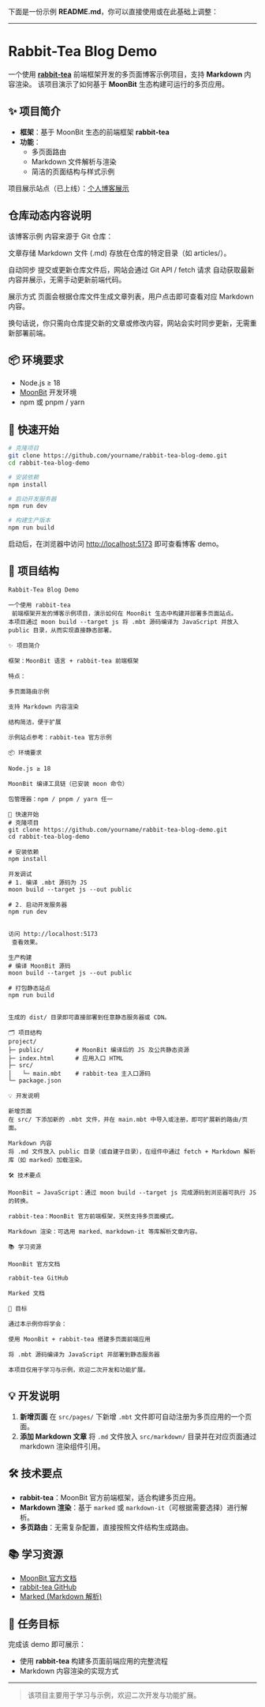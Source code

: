 下面是一份示例 **README.md**，你可以直接使用或在此基础上调整：

------

# Rabbit-Tea Blog Demo

一个使用 **[rabbit-tea](https://moonbitlang.github.io/)** 前端框架开发的多页面博客示例项目，支持 **Markdown** 内容渲染。
 该项目演示了如何基于 **MoonBit** 生态构建可运行的多页应用。

## ✨ 项目简介

- **框架**：基于 MoonBit 生态的前端框架 **rabbit-tea**
- **功能**：
  - 多页面路由
  - Markdown 文件解析与渲染
  - 简洁的页面结构与样式示例

项目展示站点（已上线）：[个人博客展示](http://buildbyte.top/html/index.html)
## 仓库动态内容说明

该博客示例 内容来源于 Git 仓库：

文章存储
Markdown 文件 (.md) 存放在仓库的特定目录（如 articles/）。

自动同步
提交或更新仓库文件后，网站会通过 Git API / fetch 请求 自动获取最新内容并展示，无需手动更新前端代码。

展示方式
页面会根据仓库文件生成文章列表，用户点击即可查看对应 Markdown 内容。

换句话说，你只需向仓库提交新的文章或修改内容，网站会实时同步更新，无需重新部署前端。

## 📦 环境要求

- Node.js ≥ 18
- [MoonBit](https://moonbitlang.github.io/) 开发环境
- npm 或 pnpm / yarn

## 🚀 快速开始

```bash
# 克隆项目
git clone https://github.com/yourname/rabbit-tea-blog-demo.git
cd rabbit-tea-blog-demo

# 安装依赖
npm install

# 启动开发服务器
npm run dev

# 构建生产版本
npm run build
```

启动后，在浏览器中访问 [http://localhost:5173](http://localhost:5173/) 即可查看博客 demo。

## 📝 项目结构

```
Rabbit-Tea Blog Demo

一个使用 rabbit-tea
 前端框架开发的博客示例项目，演示如何在 MoonBit 生态中构建并部署多页面站点。
本项目通过 moon build --target js 将 .mbt 源码编译为 JavaScript 并放入 public 目录，从而实现直接静态部署。

✨ 项目简介

框架：MoonBit 语言 + rabbit-tea 前端框架

特点：

多页面路由示例

支持 Markdown 内容渲染

结构简洁，便于扩展

示例站点参考：rabbit-tea 官方示例

📦 环境要求

Node.js ≥ 18

MoonBit 编译工具链（已安装 moon 命令）

包管理器：npm / pnpm / yarn 任一

🚀 快速开始
# 克隆项目
git clone https://github.com/yourname/rabbit-tea-blog-demo.git
cd rabbit-tea-blog-demo

# 安装依赖
npm install

开发调试
# 1. 编译 .mbt 源码为 JS
moon build --target js --out public

# 2. 启动开发服务器
npm run dev


访问 http://localhost:5173
 查看效果。

生产构建
# 编译 MoonBit 源码
moon build --target js --out public

# 打包静态站点
npm run build


生成的 dist/ 目录即可直接部署到任意静态服务器或 CDN。

🗂️ 项目结构
project/
├─ public/         # MoonBit 编译后的 JS 及公共静态资源
├─ index.html      # 应用入口 HTML
├─ src/
│   └─ main.mbt    # rabbit-tea 主入口源码
└─ package.json

💡 开发说明

新增页面
在 src/ 下添加新的 .mbt 文件，并在 main.mbt 中导入或注册，即可扩展新的路由/页面。

Markdown 内容
将 .md 文件放入 public 目录（或自建子目录），在组件中通过 fetch + Markdown 解析库（如 marked）加载渲染。

🛠 技术要点

MoonBit → JavaScript：通过 moon build --target js 完成源码到浏览器可执行 JS 的转换。

rabbit-tea：MoonBit 官方前端框架，天然支持多页面模式。

Markdown 渲染：可选用 marked、markdown-it 等库解析文章内容。

📚 学习资源

MoonBit 官方文档

rabbit-tea GitHub

Marked 文档

🏁 目标

通过本示例你将学会：

使用 MoonBit + rabbit-tea 搭建多页面前端应用

将 .mbt 源码编译为 JavaScript 并部署到静态服务器

本项目仅用于学习与示例，欢迎二次开发和功能扩展。
```

## 💡 开发说明

1. **新增页面**
    在 `src/pages/` 下新增 `.mbt` 文件即可自动注册为多页应用的一个页面。
2. **添加 Markdown 文章**
    将 `.md` 文件放入 `src/markdown/` 目录并在对应页面通过 markdown 渲染组件引用。

## 🛠 技术要点

- **rabbit-tea**：MoonBit 官方前端框架，适合构建多页应用。
- **Markdown 渲染**：基于 `marked` 或 `markdown-it`（可根据需要选择）进行解析。
- **多页路由**：无需复杂配置，直接按照文件结构生成路由。

## 📚 学习资源

- [MoonBit 官方文档](https://docs.moonbitlang.com/en/latest/)
- [rabbit-tea GitHub](https://github.com/moonbit-community/rabbit-tea)
- [Marked (Markdown 解析)](https://marked.js.org/)

## 🏁 任务目标

完成该 demo 即可展示：

- 使用 **rabbit-tea** 构建多页面前端应用的完整流程
- Markdown 内容渲染的实现方式

------

> 该项目主要用于学习与示例，欢迎二次开发与功能扩展。

